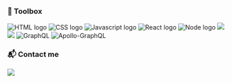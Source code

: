 

### 🧰 Toolbox

<img src="https://camo.githubusercontent.com/61208c86f709c9d546c1aff4750290f60f8010d90a12a949791ad5f84a9c76dd/68747470733a2f2f696d672e736869656c64732e696f2f62616467652f2d68746d6c352d4533344632363f267374796c653d666f722d7468652d6261646765266c6f676f3d68746d6c35266c6f676f436f6c6f723d7768697465" alt="HTML logo" /> <img src="https://camo.githubusercontent.com/049d60b65e1eb6eb58bb7b896eea6830a97dfab7717fbf7222543a07b8fd75c8/68747470733a2f2f696d672e736869656c64732e696f2f62616467652f2d637373332d3135373242363f267374796c653d666f722d7468652d6261646765266c6f676f3d63737333266c6f676f436f6c6f723d7768697465" alt="CSS logo" /> <img src="https://img.shields.io/badge/JavaScript-F7DF1E?style=for-the-badge&logo=javascript&logoColor=black" alt="Javascript logo" /> <img src="https://img.shields.io/badge/React-20232A?style=for-the-badge&logo=react&logoColor=61DAFB" alt="React logo" /> <img src="https://img.shields.io/badge/Node.js-43853D?style=for-the-badge&logo=node.js&logoColor=white" alt="Node logo" /> <img src="https://img.shields.io/badge/TypeScript-007ACC?style=for-the-badge&logo=typescript&logoColor=white" /> <img src="https://img.shields.io/badge/styled--components-DB7093?style=for-the-badge&logo=styled-components&logoColor=white" /> ![GraphQL](https://img.shields.io/badge/-GraphQL-E10098?style=for-the-badge&logo=graphql&logoColor=white) ![Apollo-GraphQL](https://img.shields.io/badge/-ApolloGraphQL-311C87?style=for-the-badge&logo=apollo-graphql)

### 📬 Contact me
<a href="mailto:alexandrehrtm@protonmail.com" target="_blank"><img src="https://img.shields.io/badge/ProtonMail-8B89CC?style=for-the-badge&logo=protonmail&logoColor=white" target="_blank"></a>




